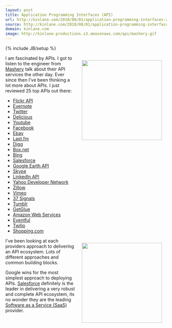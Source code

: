 ```yaml
---
layout: post
title: Application Programming Interfaces (API)
url: http://kinlane.com/2010/08/01/application-programming-interfaces-api/
source: http://kinlane.com/2010/08/01/application-programming-interfaces-api/
domain: kinlane.com
image: http://kinlane-productions.s3.amazonaws.com/api/mashery.gif
---
```

{% include JB/setup %}<p><a href="http://www.mashery.com/" target="_self"><img class="alignnone" style="padding: 15px;" title="API" src="http://kinlane-productions.s3.amazonaws.com/api/mashery.gif" alt="" width="250" align="right" /></a>I am fascinated by APIs.  I got to listen to the engineer from <a href="http://www.mashery.com/" target="_blank">Mashery</a> talk about their API services the other day.  Ever since then I've been thinking a lot more about APIs.  I just reviewed 25 top APIs out there:
<ul class="mainlist">
	<li><a href="http://www.flickr.com/services/api/" target="_blank">Flickr API</a></li>
	<li><a href="http://www.evernote.com/about/developer/api/" target="_blank">Evernote</a></li>
	<li><a href="http://dev.twitter.com/" target="_blank">Twitter</a></li>
	<li><a href="http://delicious.com/help/api" target="_blank">Delicious</a></li>
	<li><a href="http://code.google.com/apis/youtube/overview.html" target="_blank">Youtube</a></li>
	<li><a href="http://developers.facebook.com/" target="_blank">Facebook</a></li>
	<li><a href="http://developer.ebay.com/" target="_blank">Ebay</a></li>
	<li><a href="http://www.last.fm/api" target="_blank">Last.fm</a></li>
	<li><a href="http://digg.com/api/docs/overview" target="_blank">Digg</a></li>
	<li><a href="http://developers.box.net/" target="_blank">Box.net</a></li>
	<li><a href="http://www.bing.com/developers/" target="_blank">Bing</a></li>
	<li><a href="http://developer.force.com/" target="_blank">Salesforce</a></li>
	<li><a href="http://code.google.com/apis/earth/" target="_blank">Google Earth API</a></li>
	<li><a href="http://developer.skype.com/accessories" target="_blank">Skype</a></li>
	<li><a href="http://developer.linkedin.com/index.jspa" target="_blank">LinkedIn API</a></li>
	<li><a href="http://developer.yahoo.com/answers/" target="_blank">Yahoo Developer Network</a></li>
	<li><a href="http://www.zillow.com/howto/api/APIOverview.htm" target="_blank">Zillow</a></li>
	<li><a href="http://www.vimeo.com/api" target="_blank">Vimeo</a></li>
	<li><a href="http://developer.37signals.com/" target="_blank">37 Signals</a></li>
	<li><a href="http://www.tumblr.com/docs/en/api" target="_blank">Tumblr</a></li>
	<li><a href="http://getglue.com/api" target="_blank">GetGlue</a></li>
	<li><a href="http://aws.amazon.com/" target="_blank">Amazon Web Services</a></li>
	<li><a href="http://api.eventful.com/" target="_blank">Eventful</a></li>
	<li><a href="http://www.twilio.com/how-twilio-works" target="_blank">Twilio</a></li>
	<li><a href="https://partners.shopping.com/APIProgram.html" target="_blank">Shopping.com</a></li>
</ul>
<img class="alignnone" style="padding: 15px;" title="API" src="http://www.developerforce.com/assets/developerforcesite/images/developerforce_logo.png" alt="" width="250" align="right" />I've been looking at each providers approach to delivering an API ecosystem.  Lots of different approaches and common building blocks.<p></p>
Google wins for the most simplest approach to deploying APIs. <a href="http://developer.force.com/" target="_blank">Salesforce</a> definitely is the leader in delivering a very robust and complete API ecosystem, its no wonder they are the leading <a href="http://www.kinlane.com/category/software-as-a-service-saas/" target="_self">Software as a Service (SaaS)</a> provider.</p>
